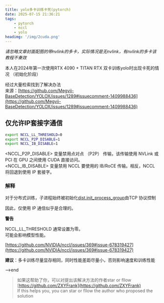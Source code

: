 ```yaml
---
title: yolo多卡训练卡死(pytorch)
date: 2025-07-15 21:36:21
tags:
    - pytorch
    - nccl
    - yolo
headimg: '/img/2cuda.png'
---
```


*请忽略文章封面配图的带nvlink的多卡，实际情况是无nvlink，有nvlink的多卡该教程不奏效*

<!-- more -->

本人在2024年第一次使用RTX 4090 + TITAN RTX 双卡训练yolo时出现卡死的情况
（初始化阶段） 

经过大量检索找到了解决办法  
来源：[https://github.com/Megvii-BaseDetection/YOLOX/issues/1289#issuecomment-1409988436](https://github.com/Megvii-BaseDetection/YOLOX/issues/1289#issuecomment-1409988436)   


## 仅允许IP套接字通信

```bash
export NCCL_LL_THRESHOLD=0
export NCCL_P2P_DISABLE=1
export NCCL_IB_DISABLE=1
```

<NCCL_P2P_DISABLE> 变量禁用点对点 （P2P） 传输，该传输使用 NVLink 或 PCI 在 GPU 之间使用 CUDA 直接访问。  
<NCCL_IB_DISABLE> 变量禁用 NCCL 要使用的 IB/RoCE 传输。相反，NCCL 将回退到使用 IP 套接字。

### 解释

对于分布式训练，子进程始终被初始化[dist.init_process_group](https://github.com/Megvii-BaseDetection/YOLOX/blob/f5331eaac5c03f73f59274522fe0507a030c5386/yolox/core/launch.py#L186-L190)由TCP 协议控制

因此，仅使用 IP 通信似乎是合理的。

**警告**

NCCL_LL_THRESHOLD 通常设置为零。  
可能会影响模型性能。

[https://github.com/NVIDIA/nccl/issues/369#issue-678319427](https://github.com/NVIDIA/nccl/issues/369#issue-678319427)  

**建议**：多卡训练尽量显存相同，同时性能差距尽量小，否则影响速度和训练性能

-->end

>如果这帮助了你，可以对提出该解决方法的作者star or fllow [https://github.com/ZXYFrank](https://github.com/ZXYFrank)  
If this helps you, you can star or fllow the author who proposed the solution